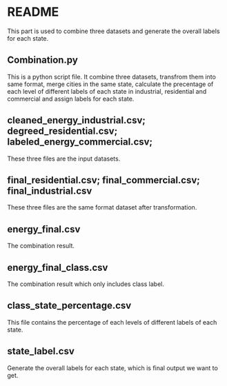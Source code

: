 # README

This part is used to combine three datasets and generate the overall labels for each state.

## Combination.py

This is a python script file. It combine three datasets, transfrom them into same format, merge cities in the same state, calculate the precentage of each level of different labels of each state in industrial, residential and commercial and assign labels for each state.

## cleaned_energy_industrial.csv; degreed_residential.csv; labeled_energy_commercial.csv;

These three files are the input datasets.

## final_residential.csv; final_commercial.csv; final_industrial.csv

These three files are the same format dataset after transformation.

## energy_final.csv

The combination result.

## energy_final_class.csv

The combination result which only includes class label.

## class_state_percentage.csv

This file contains the percentage of each levels of different labels of each state.

## state_label.csv

Generate the overall labels for each state, which is final output we want to get.

